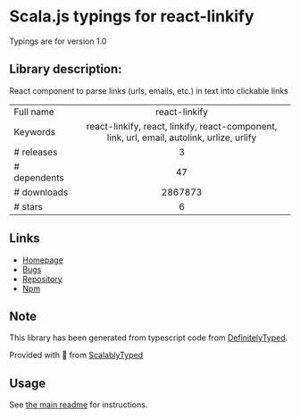 
# Scala.js typings for react-linkify

Typings are for version 1.0

## Library description:
React component to parse links (urls, emails, etc.) in text into clickable links

|                    |                 |
| ------------------ | :-------------: |
| Full name          | react-linkify |
| Keywords           | react-linkify, react, linkify, react-component, link, url, email, autolink, urlize, urlify |
| # releases         | 3 |
| # dependents       | 47 |
| # downloads        | 2867873 |
| # stars            | 6 |

## Links
- [Homepage](http://tasti.github.io/react-linkify/)
- [Bugs](https://github.com/tasti/react-linkify/issues)
- [Repository](https://github.com/tasti/react-linkify)
- [Npm](https://www.npmjs.com/package/react-linkify)
    


## Note
This library has been generated from typescript code from [DefinitelyTyped](https://definitelytyped.org).

Provided with :purple_heart: from [ScalablyTyped](https://github.com/oyvindberg/ScalablyTyped)

## Usage
See [the main readme](../../readme.md) for instructions.


